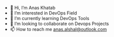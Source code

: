 - 👋 Hi, I’m Anas Khatab  
- 👀 I’m interested in DevOps Field
- 🌱 I’m currently learning DevOps Tools
- 💞️ I’m looking to collaborate on Devops Projects
- 📫 How to reach me anas.alshal@outlook.com

<!---
al-shal/al-shal is a ✨ special ✨ repository because its `README.md` (this file) appears on your GitHub profile.
You can click the Preview link to take a look at your changes.
--->
